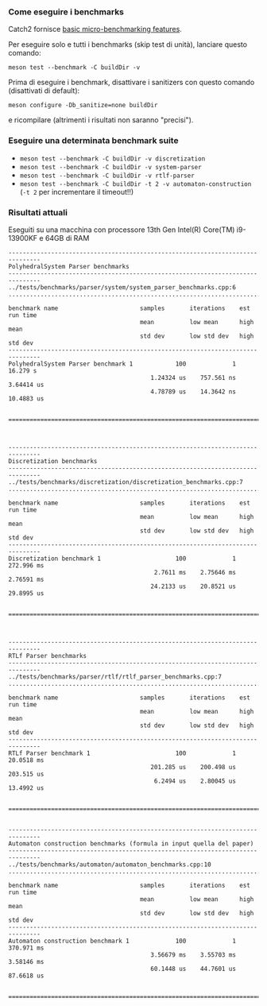 ### Come eseguire i benchmarks
Catch2 fornisce [basic micro-benchmarking features](https://github.com/catchorg/Catch2/blob/devel/docs/benchmarks.md).

Per eseguire solo e tutti i benchmarks (skip test di unità), lanciare questo comando:
```
meson test --benchmark -C buildDir -v
```
Prima di eseguire i benchmark, disattivare i sanitizers con questo comando (disattivati di default):
```
meson configure -Db_sanitize=none buildDir
```
e ricompilare (altrimenti i risultati non saranno "precisi").

### Eseguire una determinata benchmark suite
- `meson test --benchmark -C buildDir -v discretization`
- `meson test --benchmark -C buildDir -v system-parser`
- `meson test --benchmark -C buildDir -v rtlf-parser`
- `meson test --benchmark -C buildDir -t 2 -v automaton-construction` (`-t 2` per incrementare il timeout!!)

### Risultati attuali
Eseguiti su una macchina con processore 13th Gen Intel(R) Core(TM) i9-13900KF e 64GB di RAM
```
-------------------------------------------------------------------------------
PolyhedralSystem Parser benchmarks
-------------------------------------------------------------------------------
../tests/benchmarks/parser/system/system_parser_benchmarks.cpp:6
...............................................................................

benchmark name                       samples       iterations    est run time
                                     mean          low mean      high mean
                                     std dev       low std dev   high std dev
-------------------------------------------------------------------------------
PolyhedralSystem Parser benchmark 1            100             1      16.279 s 
                                        1.24324 us    757.561 ns    3.64414 us 
                                        4.78789 us    14.3642 ns    10.4883 us 
                                                                               

===============================================================================



-------------------------------------------------------------------------------
Discretization benchmarks
-------------------------------------------------------------------------------
../tests/benchmarks/discretization/discretization_benchmarks.cpp:7
...............................................................................

benchmark name                       samples       iterations    est run time
                                     mean          low mean      high mean
                                     std dev       low std dev   high std dev
-------------------------------------------------------------------------------
Discretization benchmark 1                     100             1    272.996 ms 
                                         2.7611 ms    2.75646 ms    2.76591 ms 
                                        24.2133 us    20.8521 us    29.8995 us 
                                                                               

===============================================================================



-------------------------------------------------------------------------------
RTLf Parser benchmarks
-------------------------------------------------------------------------------
../tests/benchmarks/parser/rtlf/rtlf_parser_benchmarks.cpp:7
...............................................................................

benchmark name                       samples       iterations    est run time
                                     mean          low mean      high mean
                                     std dev       low std dev   high std dev
-------------------------------------------------------------------------------
RTLf Parser benchmark 1                        100             1    20.0518 ms 
                                        201.285 us    200.498 us    203.515 us 
                                         6.2494 us    2.80045 us    13.4992 us 
                                                                               

===============================================================================


-------------------------------------------------------------------------------
Automaton construction benchmarks (formula in input quella del paper)
-------------------------------------------------------------------------------
../tests/benchmarks/automaton/automaton_benchmarks.cpp:10
...............................................................................

benchmark name                       samples       iterations    est run time
                                     mean          low mean      high mean
                                     std dev       low std dev   high std dev
-------------------------------------------------------------------------------
Automaton construction benchmark 1             100             1    370.971 ms 
                                        3.56679 ms    3.55703 ms    3.58146 ms 
                                        60.1448 us    44.7601 us    87.6618 us 
                                                                               

===============================================================================
```
